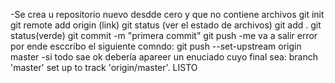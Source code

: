 -Se crea u repositorio nuevo desdde cero y que no contiene archivos
git init
git remote add origin (link)
git status (ver el estado de archivos)
git add .
git status(verde)
git commit -m "primera commit"
git push
-me va a salir error por ende esccribo el siguiente comndo:
git push --set-upstream origin master
-si todo sae ok debería apareer un enuciado cuyo final sea:
branch 'master' set up to track 'origin/master'.
LISTO
